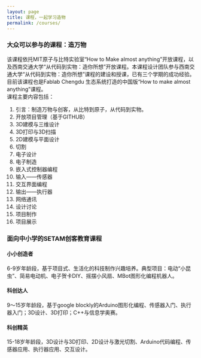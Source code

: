 ```yaml
---
layout: page
title: 课程，一起学习造物
permalink: /courses/
---
```


### 大众可以参与的课程：造万物
该课程依托MIT原子与比特实验室“How to Make almost anything”开放课程，以及西南交通大学“从代码到实物：造你所想”开放课程。本课程设计团队参与西南交通大学“从代码到实物：造你所想”课程的建设和授课，已有三个学期的成功经验。目前该课程也是Fablab Chengdu 生态系统打造的中国版“How to make almost anything”课程。  
课程主要内容包括：  
1. 引言：制造万物与创客，从比特到原子，从代码到实物。
1. 开放项目管理（基于GITHUB）
1. 3D建模与三维设计
1. 3D打印与3D扫描
1. 2D建模与平面设计
1. 切割
1. 电子设计
1. 电子制造
1. 嵌入式控制器编程
1. 输入——传感器
1. 交互界面编程
1. 输出——执行器
1. 网络通讯
1. 设计讨论
1. 项目制作
1. 项目展示


### 面向中小学的SETAM创客教育课程
#### 小小创造者
6-9岁年龄段，基于项目式、生活化的科技制作兴趣培养。典型项目：电动“小昆虫”、简易电动机、电子贺卡DIY、摇摆小风扇、MBot图形化编程机器人。
#### 科创达人
9～15岁年龄段，基于google blockly的Arduino图形化编程、传感器入门、执行器入门；3D设计、3D打印；C++与信息学奥赛。
#### 科创精英
15-18岁年龄段，3D设计与3D打印、2D设计与激光切割、Arduino代码编程、传感器应用、执行器应用、交互设计。
